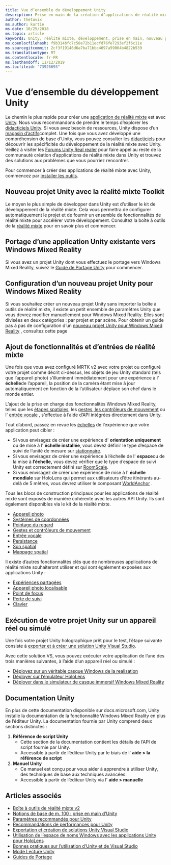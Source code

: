 ```yaml
---
title: Vue d’ensemble du développement Unity
description: Prise en main de la création d’applications de réalité mixte dans Unity.
author: thetuvix
ms.author: kurtie
ms.date: 10/25/2018
ms.topic: article
keywords: Unity, réalité mixte, développement, prise en main, nouveau projet, Portage, capacité, caméra, simulation, émulation, documentation
ms.openlocfilehash: f9b314bfc7c58e72b11ecfd76fe7293ef2f6c11e
ms.sourcegitcommit: 2cf3f19146d6a7ba71bbc4697a59064b4822b539
ms.translationtype: MT
ms.contentlocale: fr-FR
ms.lasthandoff: 11/12/2019
ms.locfileid: "73926693"
---
```

# <a name="unity-development-overview"></a>Vue d’ensemble du développement Unity

Le chemin le plus rapide pour créer une [application de réalité mixte](app-views.md) est avec [Unity](https://unity.com). Nous vous recommandons de prendre le temps d’explorer les [didacticiels Unity](https://unity3d.com/learn/tutorials). Si vous avez besoin de ressources, Unity dispose d’un [magasin d’actifs](https://www.assetstore.unity3d.com/)complet. Une fois que vous avez développé une compréhension de base d’Unity, vous pouvez consulter les [didacticiels](tutorials.md) pour découvrir les spécificités du développement de la réalité mixte avec Unity. Veillez à visiter les [Forums Unity Real realer](https://forum.unity3d.com/forums/hololens.102/) pour faire appel au reste de la communauté création d’applications de réalité mixte dans Unity et trouvez des solutions aux problèmes que vous pourriez rencontrer.

Pour commencer à créer des applications de réalité mixte avec Unity, commencez par [installer les outils](install-the-tools.md). 

## <a name="new-unity-project-with-mixed-reality-toolkit"></a>Nouveau projet Unity avec la réalité mixte Toolkit 

Le moyen le plus simple de développer dans Unity est d’utiliser le kit de développement de la réalité mixte. Cela vous permettra de configurer automatiquement le projet et de fournir un ensemble de fonctionnalités de réalité mixte pour accélérer votre développement. Consultez la boîte à outils de la [réalité mixte](mrtk-getting-started.md) pour en savoir plus et commencer. 

## <a name="porting-an-existing-unity-app-to-windows-mixed-reality"></a>Portage d’une application Unity existante vers Windows Mixed Reality

Si vous avez un projet Unity dont vous effectuez le portage vers Windows Mixed Reality, suivez le [Guide de Portage Unity](porting-guides.md) pour commencer.

## <a name="configuring-new-unity-project-for-windows-mixed-reality"></a>Configuration d’un nouveau projet Unity pour Windows Mixed Reality

Si vous souhaitez créer un nouveau projet Unity sans importer la boîte à outils de réalité mixte, il existe un petit ensemble de paramètres Unity que vous devrez modifier manuellement pour Windows Mixed Reality. Elles sont divisées en deux catégories : par projet et par scène. Pour obtenir un guide pas à pas de configuration d’un [nouveau projet Unity pour Windows Mixed Reality](Configure-Unity-Project.md) , consultez cette page

## <a name="adding-mixed-reality-capabilities-and-inputs"></a>Ajout de fonctionnalités et d’entrées de réalité mixte

Une fois que vous avez configuré MRTK v2 avec votre projet ou configuré votre projet comme décrit ci-dessus, les objets de jeu Unity standard (tels que l’appareil photo) s’illuminent immédiatement pour une expérience à l' **échelle**de l’appareil, la position de la caméra étant mise à jour automatiquement en fonction de la l’utilisateur déplace son chef dans le monde entier.

L’ajout de la prise en charge des fonctionnalités Windows Mixed Reality, telles que les [étapes spatiales](coordinate-systems.md#spatial-coordinate-systems), les [gestes, les contrôleurs de mouvement](gestures-and-motion-controllers-in-unity.md) ou l' [entrée vocale](voice-input-in-unity.md) , s’effectue à l’aide d’API intégrées directement dans Unity. 

Tout d’abord, passez en revue les [échelles](coordinate-systems.md) de l’expérience que votre application peut cibler :
* Si vous envisagez de créer une expérience d' **orientation uniquement** ou de mise à l' **échelle installée**, vous devez définir le type d’espace de suivi de l’unité de mesure sur [stationnaire](coordinate-systems-in-unity.md#building-an-orientation-only-or-seated-scale-experience).
* Si vous envisagez de créer une expérience à l’échelle de l' **espace**ou de la mise à **l’échelle,** vous devez vérifier que le type d’espace de suivi Unity est correctement défini sur [RoomScale](coordinate-systems-in-unity.md#building-an-orientation-only-or-seated-scale-experience).
* Si vous envisagez de créer une expérience de mise à l' **échelle mondiale** sur HoloLens qui permet aux utilisateurs d’être itinérants au-delà de 5 mètres, vous devrez utiliser le composant [WorldAnchor](coordinate-systems-in-unity.md#building-a-world-scale-experience) .

Tous les blocs de construction principaux pour les applications de réalité mixte sont exposés de manière cohérente avec les autres API Unity. Ils sont également disponibles via le kit de la réalité mixte.
* [Appareil photo](camera-in-unity.md)
* [Systèmes de coordonnées](coordinate-systems-in-unity.md)
* [Pointage du regard](gaze-in-unity.md)
* [Gestes et contrôleurs de mouvement](gestures-and-motion-controllers-in-unity.md)
* [Entrée vocale](voice-input-in-unity.md)
* [Persistance](persistence-in-unity.md)
* [Son spatial](spatial-sound-in-unity.md)
* [Mappage spatial](spatial-mapping-in-unity.md)

Il existe d’autres fonctionnalités clés que de nombreuses applications de réalité mixte souhaiteront utiliser et qui sont également exposées aux applications Unity :
* [Expériences partagées](shared-experiences-in-unity.md)
* [Appareil photo localisable](locatable-camera-in-unity.md)
* [Point de focus](focus-point-in-unity.md)
* [Perte de suivi](tracking-loss-in-unity.md)
* [Clavier](keyboard-input-in-unity.md)

## <a name="running-your-unity-project-on-a-real-or-simulated-device"></a>Exécution de votre projet Unity sur un appareil réel ou simulé

Une fois votre projet Unity holographique prêt pour le test, l’étape suivante consiste à [exporter et à créer une solution Unity Visual Studio](exporting-and-building-a-unity-visual-studio-solution.md).

Avec cette solution VS, vous pouvez exécuter votre application de l’une des trois manières suivantes, à l’aide d’un appareil réel ou simulé :
* [Déployez sur un véritable casque Windows de la realisation](using-visual-studio.md)
* [Déployer sur l’émulateur HoloLens](using-the-hololens-emulator.md)
* [Déployer dans le simulateur de casque immersif Windows Mixed Reality](using-the-windows-mixed-reality-simulator.md)

## <a name="unity-documentation"></a>Documentation Unity

En plus de cette documentation disponible sur docs.microsoft.com, Unity installe la documentation de la fonctionnalité Windows Mixed Reality en plus de l’éditeur Unity. La documentation fournie par Unity comprend deux sections distinctes :
1. **Référence de script Unity**
    * Cette section de la documentation contient les détails de l’API de script fournie par Unity.
    * Accessible à partir de l’éditeur Unity par le biais de l' **aide > la référence de script**
2. **Manuel Unity**
    * Ce manuel est conçu pour vous aider à apprendre à utiliser Unity, des techniques de base aux techniques avancées.
    * Accessible à partir de l’éditeur Unity via l' **aide > manuelle**

## <a name="see-also"></a>Articles associés
* [Boîte à outils de réalité mixte v2](mrtk-getting-started.md)
* [Notions de base de m. 100 : prise en main d’Unity](holograms-100.md)
* [Paramètres recommandés pour Unity](recommended-settings-for-unity.md)
* [Recommandations de performances pour Unity](performance-recommendations-for-unity.md)
* [Exportation et création de solutions Unity Visual Studio](exporting-and-building-a-unity-visual-studio-solution.md)
* [Utilisation de l’espace de noms Windows avec les applications Unity pour HoloLens](using-the-windows-namespace-with-unity-apps-for-hololens.md)
* [Bonnes pratiques sur l’utilisation d’Unity et de Visual Studio](best-practices-for-working-with-unity-and-visual-studio.md)
* [Mode Lecture Unity](unity-play-mode.md)
* [Guides de Portage](porting-guides.md)
